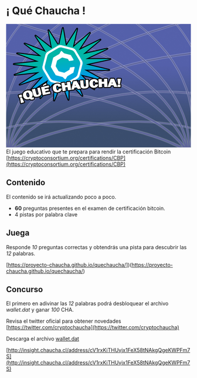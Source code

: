 # ¡ Qué Chaucha !
![Que Chaucha](data/bgimage/menu.jpg)
El juego educativo que te prepara para rendir la certificación Bitcoin
[https://cryptoconsortium.org/certifications/CBP](https://cryptoconsortium.org/certifications/CBP)

## Contenido
El contenido se irá actualizando poco a poco.

- **60** preguntas presentes en el examen de certificación bitcoin.
- 4 pistas por palabra clave

## Juega
Responde *10* preguntas correctas y obtendrás una pista
para descubrir las *12* palabras.

[https://proyecto-chaucha.github.io/quechaucha/])(https://proyecto-chaucha.github.io/quechaucha/)

## Concurso

El primero en adivinar las *12* palabras podrá
desbloquear el archivo *wallet.dat* y ganar *100* CHA.

Revisa el twitter oficial para obtener novedades
[https://twitter.com/cryptochaucha](https://twitter.com/cryptochaucha)

Descarga el archivo [wallet.dat](https://github.com/proyecto-chaucha/quechaucha/releases/download/v1.0/wallet.dat)

[http://insight.chaucha.cl/address/cV1rxKiTHUvjx1FeX58tNAkgQgeKWPFm7S](http://insight.chaucha.cl/address/cV1rxKiTHUvjx1FeX58tNAkgQgeKWPFm7S)
